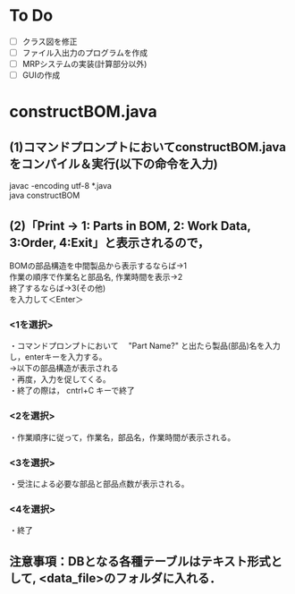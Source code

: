 # To Do
- [ ] クラス図を修正
- [ ] ファイル入出力のプログラムを作成
- [ ] MRPシステムの実装(計算部分以外)
- [ ] GUIの作成
# constructBOM.java
## (1)コマンドプロンプトにおいてconstructBOM.javaをコンパイル＆実行(以下の命令を入力)
javac -encoding utf-8 *.java<Enter>  
java constructBOM<Enter>
## (2)「Print -> 1: Parts in BOM, 2: Work Data, 3:Order, 4:Exit」と表示されるので，  
BOMの部品構造を中間製品から表示するならば→1  
作業の順序で作業名と部品名, 作業時間を表示→2  
終了するならば→3(その他)  
を入力して＜Enter＞
### <1を選択>  
・コマンドプロンプトにおいて　 "Part Name?" と出たら製品(部品)名を入力し，enterキーを入力する。  
→以下の部品構造が表示される  
・再度，入力を促してくる。  
・終了の際は， cntrl+C キーで終了
### <2を選択>  
・作業順序に従って，作業名，部品名，作業時間が表示される。
### <3を選択>  
・受注による必要な部品と部品点数が表示される。
### <4を選択>  
・終了
## 注意事項：DBとなる各種テーブルはテキスト形式として, <data_file>のフォルダに入れる．
